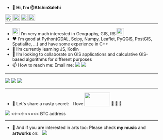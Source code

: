 - 👋 **Hi, I’m @AfshinSalehi**  
<a target="_blank" href="https://api.whatsapp.com/send?phone=989132118305">
  <img align="left" alt="Whatsapp" width="24px" src="https://cdn-icons-png.flaticon.com/512/1384/1384055.png" />
</a> 
<a target="_blank" href="mailto:salehi@consultant.com">
  <img align="left" alt="Gmail" width="22px" src="https://cdn-icons-png.flaticon.com/512/624/624961.png" />
</a>
<a target="_blank" href="afshin-salehi.site123.com">
  <img align="left" alt="Gmail" width="22px" src="https://cdn-icons-png.flaticon.com/512/1150/1150626.png" />
</a>

<a target="_blank" href="https://www.instagram.com/afshinsalehi.1/">
  <img align="left" alt="Instagram" width="22px" src="https://cdn-icons-png.flaticon.com/512/174/174855.png" />
</a> 

</br>


----
  
- <img src="https://github.com/TheDudeThatCode/TheDudeThatCode/blob/master/Assets/Earth.gif" width="24px"> I’m very much interested in Geography, GIS, RS <img src="https://github.com/TheDudeThatCode/TheDudeThatCode/blob/master/Assets/Earth.gif" width="24px">
- ♥ I'm good at Python(GDAL, Scipy, Numpy, Leaflet, PyQGIS, PostGIS, Spatialite, ...) and have some experience in C++
- 🌱 I’m currently learning JS, Kotlin
- 💞️ I’m looking to collaborate on GIS applications and calculative GIS-based algorithms for different purposes
- 📫 How to reach me: Email me:  [![](https://img.shields.io/badge/salehi@consultant.com-1582a3?&style=for-the-badge&logo=gmail&logoColor=white&link=mailto:salehi@consultant.com)](mailto:salehi@consultant.com)
[![](https://img.shields.io/badge/afshin‑salehi.site123.me-3552a3?&style=for-the-badge&logo=gmail&logoColor=white)](http://afshin-salehi.site123.me)
- ---
![](https://img.shields.io/badge/python%20-%2314354C.svg?&style=for-the-badge&logo=python&logoColor=white) ![](https://img.shields.io/badge/shell_script%20-%23121011.svg?&style=for-the-badge&logo=gnu-bash&logoColor=white) ![](https://img.shields.io/badge/javascript%20-%23323330.svg?&style=for-the-badge&logo=javascript&logoColor=%23F7DF1E)


- ---
- 🤫 Let's share a nasty secret:  &nbsp; I love    <img src="https://www.svgrepo.com/show/210233/money-cash.svg" height ="45px" width="84px" style="vertical-align:bottom">    🤑 🤑 🤑

[![](https://img.shields.io/badge/bitcoin-%23000000.svg?&style=for-the-badge&logo=bitcoin&logoColor=white)](https://www.blockchain.com/btc/address/18JjzQTDZayfrsnLhoKvQwRYCXiDbK8QW4)  <<-<<-<<=<<  BTC address

----
- 🎸 And if you are interested in arts too: Please check **my music** and **artworks** on: &nbsp; [![](https://img.shields.io/badge/instagram-%23E4405F.svg?&style=for-the-badge&logo=instagram&logoColor=white)](https://instagram.com/afshinsalehi.1)

<!---
AfshinSalehi/AfshinSalehi is a ✨ special ✨ repository because its `README.md` (this file) appears on your GitHub profile.
You can click the Preview link to take a look at your changes.
--->
